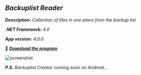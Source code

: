 _Backuplist Reader_
-

_**Description:** Collection of files in one place from the backup list_

_**.NET Framework:** 4.0_

_**App version:** 4.0.0_

:slightly_smiling_face: **_[Download the program](https://github.com/Sky-VIN/Garbage/raw/master/Garbage/bin/Release/Garbage.exe)_**

![screenshot](https://user-images.githubusercontent.com/12991091/163800530-648ee601-2dde-4702-910a-a3c8e9160531.png)

_**P.S.** Backuplist Creator coming soon on Android..._
